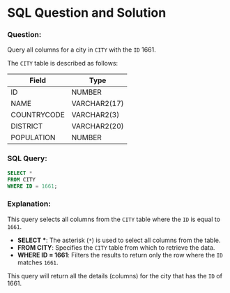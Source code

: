 
# SQL Question and Solution

### Question:
Query all columns for a city in `CITY` with the `ID` 1661.

The `CITY` table is described as follows:

| Field       | Type           |
|-------------|----------------|
| ID          | NUMBER         |
| NAME        | VARCHAR2(17)   |
| COUNTRYCODE | VARCHAR2(3)    |
| DISTRICT    | VARCHAR2(20)   |
| POPULATION  | NUMBER         |

### SQL Query:
```sql
SELECT * 
FROM CITY 
WHERE ID = 1661;
```

### Explanation:
This query selects all columns from the `CITY` table where the `ID` is equal to `1661`.

- **SELECT \***: The asterisk (`*`) is used to select all columns from the table.
- **FROM CITY**: Specifies the `CITY` table from which to retrieve the data.
- **WHERE ID = 1661**: Filters the results to return only the row where the `ID` matches `1661`.

This query will return all the details (columns) for the city that has the `ID` of 1661.
